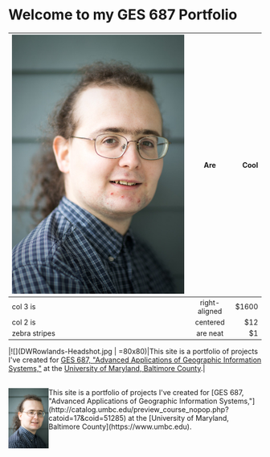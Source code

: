 # Welcome to my GES 687 Portfolio


| ![](DWRowlands-Headshot.jpg) | Are           | Cool  |
| -------------                               |:-------------:| -----:|
| col 3 is                                    | right-aligned | $1600 |
| col 2 is                                    | centered      |   $12 |
| zebra stripes                               | are neat      |    $1 |

|![](DWRowlands-Headshot.jpg | =80x80)|This site is a portfolio of projects I've created for [GES 687, "Advanced Applications of Geographic Information Systems,"](http://catalog.umbc.edu/preview_course_nopop.php?catoid=17&coid=51285) at the [University of Maryland, Baltimore County](https://www.umbc.edu).|

<BR CLEAR=”left” />
<img src="DWRowlands-Headshot.jpg" width="80" align="left" /> This site is a portfolio of projects I've created for [GES 687, "Advanced Applications of Geographic Information Systems,"](http://catalog.umbc.edu/preview_course_nopop.php?catoid=17&coid=51285) at the [University of Maryland, Baltimore County](https://www.umbc.edu).




